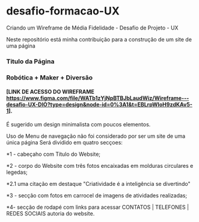 # desafio-formacao-UX
Criando um Wireframe de Média Fidelidade - Desafio de Projeto - UX

Neste repositório está minha contribuição para a construção de um site de uma página

### Titulo da Página
### Robótica + Maker + Diversão
#### [LINK DE ACESSO DO WIREFRAME <https://www.figma.com/file/WATb1zYjNpBTBJbLaudWiz/Wireframe---desafio-UX-DIO?type=design&node-id=0%3A1&t=EBLrpWIoH9zdKAv5-1>].
É sugerido um design minimalista com poucos elementos.

Uso de Menu de navegação não foi considerado por ser um site de uma única página
Será dividido em quatro secçoes:

*1 - cabeçaho com Título do Website;

*2 - corpo do Website com três fotos encaixadas em molduras circulares e legedas;

  *2.1 uma citação em destaque "Criatividade é a inteligência se divertindo"
  
*3 - secção com fotos em carrocel de imagens de atividades realizadas;

*4- secção de rodapé com links para acessar CONTATOS | TELEFONES | REDES SOCIAIS autoria do website.




